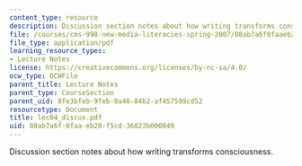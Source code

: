 ```yaml
---
content_type: resource
description: Discussion section notes about how writing transforms consciousness.
file: /courses/cms-998-new-media-literacies-spring-2007/08ab7a6f0faaeb20f5cd36023b000849_lec04_discus.pdf
file_type: application/pdf
learning_resource_types:
- Lecture Notes
license: https://creativecommons.org/licenses/by-nc-sa/4.0/
ocw_type: OCWFile
parent_title: Lecture Notes
parent_type: CourseSection
parent_uid: 8fe3bfeb-9feb-8a40-84b2-af457599cd52
resourcetype: Document
title: lec04_discus.pdf
uid: 08ab7a6f-0faa-eb20-f5cd-36023b000849
---
```

Discussion section notes about how writing transforms consciousness.